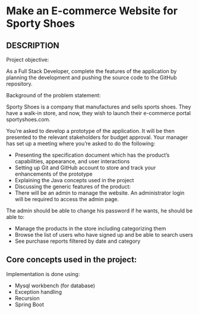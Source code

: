 # Make an E-commerce Website for Sporty Shoes 
## DESCRIPTION

Project objective:

As a Full Stack Developer, complete the features of the application by planning the development and pushing the source code to the GitHub repository. 
      

Background of the problem statement:

Sporty Shoes is a company that manufactures and sells sports shoes. They have a walk-in store, and now, they wish to launch their e-commerce portal sportyshoes.com.

 

You’re asked to develop a prototype of the application. It will be then presented to the relevant stakeholders for budget approval. Your manager has set up a meeting where you’re asked to do the following: 

* Presenting the specification document which has the product’s capabilities, appearance, and user interactions
* Setting up Git and GitHub account to store and track your enhancements of the prototype 
* Explaining the Java concepts used in the project 
* Discussing the generic features of the product:
* There will be an admin to manage the website. An administrator login will be required to access the admin page. 

 

The admin should be able to change his password if he wants, he should be able to:

* Manage the products in the store including categorizing them
* Browse the list of users who have signed up and be able to search users
* See purchase reports filtered by date and category


## Core concepts used in the project:
Implementation is done using:    
*	Mysql workbench (for database)
*	Exception handling
*	Recursion 
*	Spring Boot
